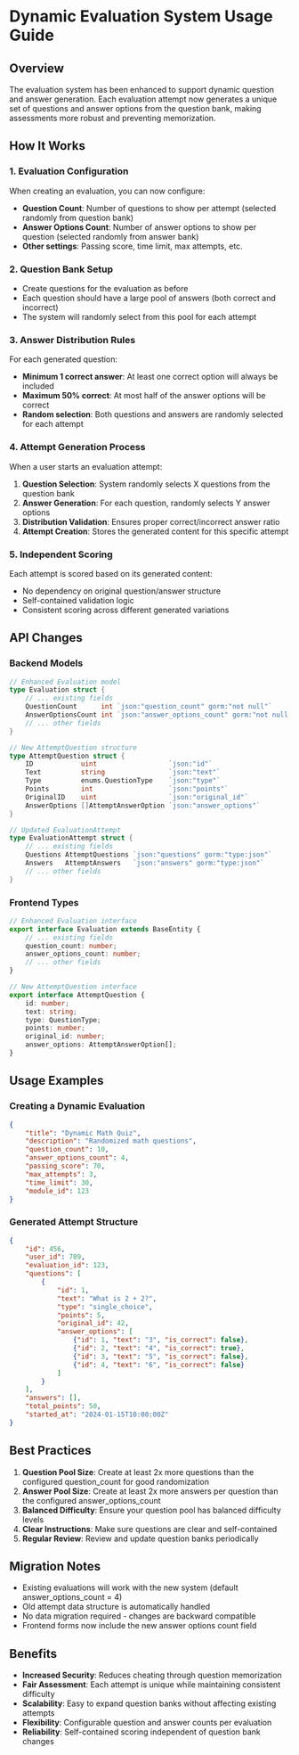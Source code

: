 # Dynamic Evaluation System Usage Guide

## Overview

The evaluation system has been enhanced to support dynamic question and answer generation. Each evaluation attempt now generates a unique set of questions and answer options from the question bank, making assessments more robust and preventing memorization.

## How It Works

### 1. Evaluation Configuration

When creating an evaluation, you can now configure:
- **Question Count**: Number of questions to show per attempt (selected randomly from question bank)
- **Answer Options Count**: Number of answer options to show per question (selected randomly from answer bank)
- **Other settings**: Passing score, time limit, max attempts, etc.

### 2. Question Bank Setup

- Create questions for the evaluation as before
- Each question should have a large pool of answers (both correct and incorrect)
- The system will randomly select from this pool for each attempt

### 3. Answer Distribution Rules

For each generated question:
- **Minimum 1 correct answer**: At least one correct option will always be included
- **Maximum 50% correct**: At most half of the answer options will be correct
- **Random selection**: Both questions and answers are randomly selected for each attempt

### 4. Attempt Generation Process

When a user starts an evaluation attempt:

1. **Question Selection**: System randomly selects X questions from the question bank
2. **Answer Generation**: For each question, randomly selects Y answer options
3. **Distribution Validation**: Ensures proper correct/incorrect answer ratio
4. **Attempt Creation**: Stores the generated content for this specific attempt

### 5. Independent Scoring

Each attempt is scored based on its generated content:
- No dependency on original question/answer structure
- Self-contained validation logic
- Consistent scoring across different generated variations

## API Changes

### Backend Models

```go
// Enhanced Evaluation model
type Evaluation struct {
    // ... existing fields
    QuestionCount      int `json:"question_count" gorm:"not null"`
    AnswerOptionsCount int `json:"answer_options_count" gorm:"not null;default:4"`
    // ... other fields
}

// New AttemptQuestion structure
type AttemptQuestion struct {
    ID            uint                  `json:"id"`
    Text          string                `json:"text"`
    Type          enums.QuestionType    `json:"type"`
    Points        int                   `json:"points"`
    OriginalID    uint                  `json:"original_id"`
    AnswerOptions []AttemptAnswerOption `json:"answer_options"`
}

// Updated EvaluationAttempt
type EvaluationAttempt struct {
    // ... existing fields  
    Questions AttemptQuestions `json:"questions" gorm:"type:json"`
    Answers   AttemptAnswers   `json:"answers" gorm:"type:json"`
    // ... other fields
}
```

### Frontend Types

```typescript
// Enhanced Evaluation interface
export interface Evaluation extends BaseEntity {
    // ... existing fields
    question_count: number;
    answer_options_count: number;
    // ... other fields
}

// New AttemptQuestion interface
export interface AttemptQuestion {
    id: number;
    text: string;
    type: QuestionType;
    points: number;
    original_id: number;
    answer_options: AttemptAnswerOption[];
}
```

## Usage Examples

### Creating a Dynamic Evaluation

```json
{
    "title": "Dynamic Math Quiz",
    "description": "Randomized math questions",
    "question_count": 10,
    "answer_options_count": 4,
    "passing_score": 70,
    "max_attempts": 3,
    "time_limit": 30,
    "module_id": 123
}
```

### Generated Attempt Structure

```json
{
    "id": 456,
    "user_id": 789,
    "evaluation_id": 123,
    "questions": [
        {
            "id": 1,
            "text": "What is 2 + 2?",
            "type": "single_choice",
            "points": 5,
            "original_id": 42,
            "answer_options": [
                {"id": 1, "text": "3", "is_correct": false},
                {"id": 2, "text": "4", "is_correct": true},
                {"id": 3, "text": "5", "is_correct": false},
                {"id": 4, "text": "6", "is_correct": false}
            ]
        }
    ],
    "answers": [],
    "total_points": 50,
    "started_at": "2024-01-15T10:00:00Z"
}
```

## Best Practices

1. **Question Pool Size**: Create at least 2x more questions than the configured question_count for good randomization
2. **Answer Pool Size**: Create at least 2x more answers per question than the configured answer_options_count
3. **Balanced Difficulty**: Ensure your question pool has balanced difficulty levels
4. **Clear Instructions**: Make sure questions are clear and self-contained
5. **Regular Review**: Review and update question banks periodically

## Migration Notes

- Existing evaluations will work with the new system (default answer_options_count = 4)
- Old attempt data structure is automatically handled
- No data migration required - changes are backward compatible
- Frontend forms now include the new answer options count field

## Benefits

- **Increased Security**: Reduces cheating through question memorization
- **Fair Assessment**: Each attempt is unique while maintaining consistent difficulty
- **Scalability**: Easy to expand question banks without affecting existing attempts
- **Flexibility**: Configurable question and answer counts per evaluation
- **Reliability**: Self-contained scoring independent of question bank changes